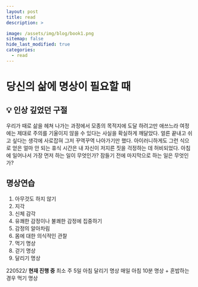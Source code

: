 ```yaml
---
layout: post
title: read
description: >

image: /assets/img/blog/book1.png
sitemap: false
hide_last_modified: true
categories:
  - read
---
```


# 당신의 삶에 명상이 필요할 때

💡
인상 깊었던 구절
-----------
우리가 때로 삶을 헤쳐 나가는 과정에서 모종의 목적지에 도달 하려고만 애쓰느라 여정에는 제대로 주의를 기울이지 않을 수 있다는 사실을 확실하게 깨달았다.
얼른 끝내고 쉬고 싶다는 생각에 사로잡혀 그저 꾸역꾸역 나아가기만 했다. 아이러니하게도 그런 식으로 얻은 얼마 안 되는 휴식 시간은 내 자신이 저지른 짓을 걱정하는 데 허비되었다.
아침에 일어나서 가장 먼저 하는 일이 무엇인가? 잠들기 전에 마지막으로 하는 일은 무엇인가?

## 명상연습

1. 아무것도 하지 않기
2. 지각
3. 신체 감각
4. 유쾌한 감정이나 불쾌한 감정에 집중하기
5. 감정의 알아차림
6. 몸에 대한 의식적인 관찰
7. 먹기 명상
8. 걷기 명상
9. 달리기 명상

220522/ **현재 진행 중**
최소 주 5일 아침 달리기 명상
매일 아침 10분 명상 + 혼밥하는 경우 먹기 명상
